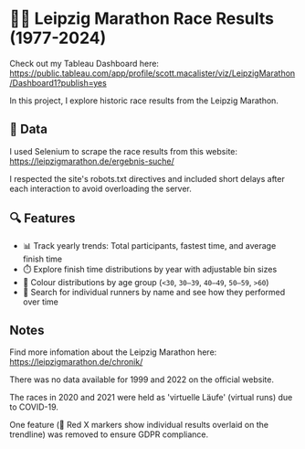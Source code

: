 # 🏃‍♂️ Leipzig Marathon Race Results (1977-2024)

Check out my Tableau Dashboard here: https://public.tableau.com/app/profile/scott.macalister/viz/LeipzigMarathon/Dashboard1?publish=yes

In this project, I explore historic race results from the Leipzig Marathon.

## 📁 Data

I used Selenium to scrape the race results from this website: https://leipzigmarathon.de/ergebnis-suche/

I respected the site's robots.txt directives and included short delays after each interaction to avoid overloading the server.

## 🔍 Features

- 📊 Track yearly trends: Total participants, fastest time, and average finish time
- ⏱️ Explore finish time distributions by year with adjustable bin sizes
- 🎨 Colour distributions by age group (`<30`, `30–39`, `40–49`, `50–59`, `>60`)
- 🔎 Search for individual runners by name and see how they performed over time

## Notes

Find more infomation about the Leipzig Marathon here: https://leipzigmarathon.de/chronik/

There was no data available for 1999 and 2022 on the official website.

The races in 2020 and 2021 were held as 'virtuelle Läufe' (virtual runs) due to COVID-19.

One feature (📌 Red X markers show individual results overlaid on the trendline) was removed to ensure GDPR compliance.
